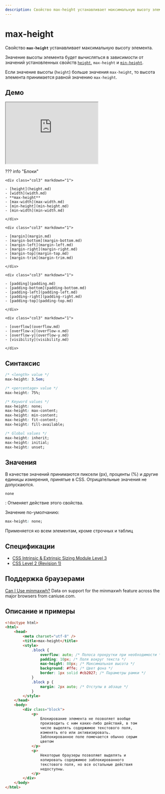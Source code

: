 ```yaml
---
description: Свойство max-height устанавливает максимальную высоту элемента
---
```


# max-height

Свойство **`max-height`** устанавливает максимальную высоту элемента.

Значение высоты элемента будет вычисляться в зависимости от значений установленных свойств [`height`](height.md), `max-height` и [`min-height`](min-height.md).

Если значение высоты (`height`) больше значения `max-height`, то высота элемента принимается равной значению `max-height`.

## Демо

<iframe class="interactive is-default-height" height="200" src="https://interactive-examples.mdn.mozilla.net/pages/css/max-height.html" title="MDN Web Docs Interactive Example" loading="lazy" data-readystate="complete"></iframe>

??? info "Блоки"

    <div class="col3" markdown="1">

    - [height](height.md)
    - [width](width.md)
    - **max-height**
    - [max-width](max-width.md)
    - [min-height](min-height.md)
    - [min-width](min-width.md)

    </div>

    <div class="col3" markdown="1">

    - [margin](margin.md)
    - [margin-bottom](margin-bottom.md)
    - [margin-left](margin-left.md)
    - [margin-right](margin-right.md)
    - [margin-top](margin-top.md)
    - [margin-trim](margin-trim.md)

    </div>

    <div class="col3" markdown="1">

    - [padding](padding.md)
    - [padding-bottom](padding-bottom.md)
    - [padding-left](padding-left.md)
    - [padding-right](padding-right.md)
    - [padding-top](padding-top.md)

    </div>

    <div class="col3" markdown="1">

    - [overflow](overflow.md)
    - [overflow-x](overflow-x.md)
    - [overflow-y](overflow-y.md)
    - [visibility](visibility.md)

    </div>

## Синтаксис

```css
/* <length> value */
max-height: 3.5em;

/* <percentage> value */
max-height: 75%;

/* Keyword values */
max-height: none;
max-height: max-content;
max-height: min-content;
max-height: fit-content;
max-height: fill-available;

/* Global values */
max-height: inherit;
max-height: initial;
max-height: unset;
```

## Значения

В качестве значений принимаются пиксели (px), проценты (%) и другие единицы измерения, принятые в CSS. Отрицательные значения не допускаются.

`none`

: Отменяет действие этого свойства.

Значение по-умолчанию:

```css
max-height: none;
```

Применяется ко всем элементам, кроме строчных и таблиц

## Спецификации

-   [CSS Intrinsic & Extrinsic Sizing Module Level 3](http://dev.w3.org/csswg/css3-sizing/#width-height-keywords)
-   [CSS Level 2 (Revision 1)](http://www.w3.org/TR/CSS2/visudet.html#min-max-heights)

## Поддержка браузерами

<p class="ciu_embed" data-feature="minmaxwh" data-periods="future_1,current,past_1,past_2">
  <a href="http://caniuse.com/#feat=minmaxwh">Can I Use minmaxwh?</a> Data on support for the minmaxwh feature across the major browsers from caniuse.com.
</p>

## Описание и примеры

```html
<!doctype html>
<html>
    <head>
        <meta charset="utf-8" />
        <title>max-height</title>
        <style>
            .block {
                overflow: auto; /* Полоса прокрутки при необходимости */
                padding: 10px; /* Поля вокруг текста */
                max-height: 80px; /* Максимальная высота */
                background: #ffe; /* Цвет фона */
                border: 1px solid #cb2027; /* Параметры рамки */
            }
            .block p {
                margin: 2px auto; /* Отступы в абзаце */
            }
        </style>
    </head>
    <body>
        <div class="block">
            <p>
                Блокирование элемента не позволяет вообще
                производить с ним каких-либо действий, в том
                числе выделять содержимое текстового поля,
                изменять его или активизировать.
                Заблокированное поле помечается обычно серым
                цветом
            </p>
            <p>
                Некоторые браузеры позволяют выделять и
                копировать содержимое заблокированного
                текстового поля, но все остальные действия
                недоступны.
            </p>
        </div>
    </body>
</html>
```
